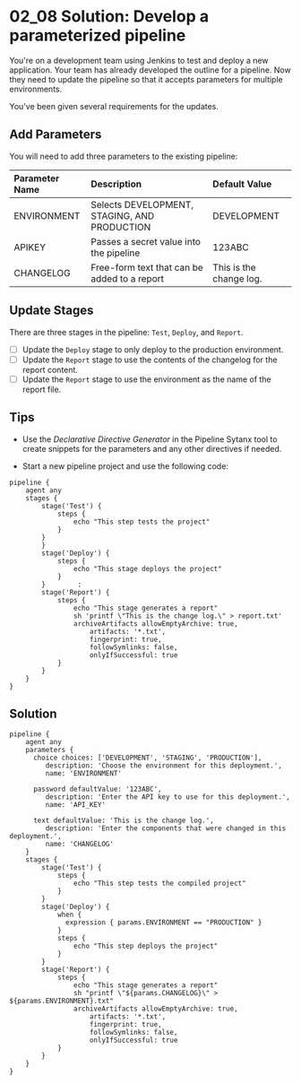 # 02_08 Solution: Develop a parameterized pipeline

You're on a development team using Jenkins to test and deploy a new application. Your team has already developed the outline for a pipeline. Now they need to update the pipeline so that it accepts parameters for multiple environments.

You've been given several requirements for  the updates.

## Add Parameters
You will need to add three parameters to the existing pipeline:

|Parameter Name|Description|Default Value|
|:--|:--|:--|
|ENVIRONMENT|Selects DEVELOPMENT, STAGING, AND PRODUCTION|DEVELOPMENT|
|APIKEY|Passes a secret value into the pipeline|123ABC|
|CHANGELOG|Free-form text that can be added to a report|This is the change log.|

## Update Stages

There are three stages in the pipeline: `Test`, `Deploy`, and `Report`.

- [ ] Update the `Deploy` stage to only deploy to the production environment.
- [ ] Update the `Report` stage to use the contents of the changelog for the report content.
- [ ] Update the `Report` stage to use the environment as the name of the report file.

## Tips
- Use the *Declarative Directive Generator* in the Pipeline Sytanx tool to create snippets for the parameters and any other directives if needed.

- Start a new pipeline project and use the following code:
```Jenkinsfile
pipeline {
    agent any
    stages {
        stage('Test') {
            steps {
                echo "This step tests the project"
            }
        }
        }
        stage('Deploy') {
            steps {
                echo "This stage deploys the project"
            }
        }        :
        stage('Report') {
            steps {
                echo "This stage generates a report"
                sh 'printf \"This is the change log.\" > report.txt'
                archiveArtifacts allowEmptyArchive: true,
                    artifacts: '*.txt',
                    fingerprint: true,
                    followSymlinks: false,
                    onlyIfSuccessful: true
            }
        }
    }
}
```

## Solution
```Jenkinsfile
pipeline {
    agent any
    parameters {
      choice choices: ['DEVELOPMENT', 'STAGING', 'PRODUCTION'], 
         description: 'Choose the environment for this deployment.', 
         name: 'ENVIRONMENT'
      
      password defaultValue: '123ABC', 
         description: 'Enter the API key to use for this deployment.', 
         name: 'API_KEY'
      
      text defaultValue: 'This is the change log.', 
         description: 'Enter the components that were changed in this deployment.', 
         name: 'CHANGELOG'
    }    
    stages {
        stage('Test') {
            steps {
                echo "This step tests the compiled project"
            }
        }
        stage('Deploy') {
            when {
              expression { params.ENVIRONMENT == "PRODUCTION" }
            }            
            steps {
                echo "This step deploys the project"
            }
        }        
        stage('Report') {
            steps {
                echo "This stage generates a report"
                sh "printf \"${params.CHANGELOG}\" > ${params.ENVIRONMENT}.txt"
                archiveArtifacts allowEmptyArchive: true, 
                    artifacts: '*.txt', 
                    fingerprint: true, 
                    followSymlinks: false, 
                    onlyIfSuccessful: true
            }
        }
    }
}
```

